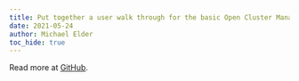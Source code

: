 ```yaml
---
title: Put together a user walk through for the basic Open Cluster Management API using `kind`, `olm`, and other open source technologies
date: 2021-05-24
author: Michael Elder
toc_hide: true
---
```


Read more at [GitHub](https://github.com/mdelder/open-cluster-management-getting-started).
